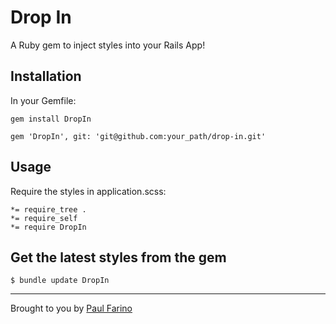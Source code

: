 # Drop In

A Ruby gem to inject styles into your Rails App!

## Installation

In your Gemfile:
```
gem install DropIn
```
```
gem 'DropIn', git: 'git@github.com:your_path/drop-in.git'
```

## Usage

Require the styles in application.scss:

```
*= require_tree .
*= require_self
*= require DropIn
```

## Get the latest styles from the gem

```
$ bundle update DropIn
```
-------------
Brought to you by [Paul Farino](https://github.com/paulfarino)

